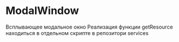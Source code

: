 # ModalWindow
Всплывающее модальное окно
Реализация функции getResource находиться в отдельном скрипте в репозитори services
